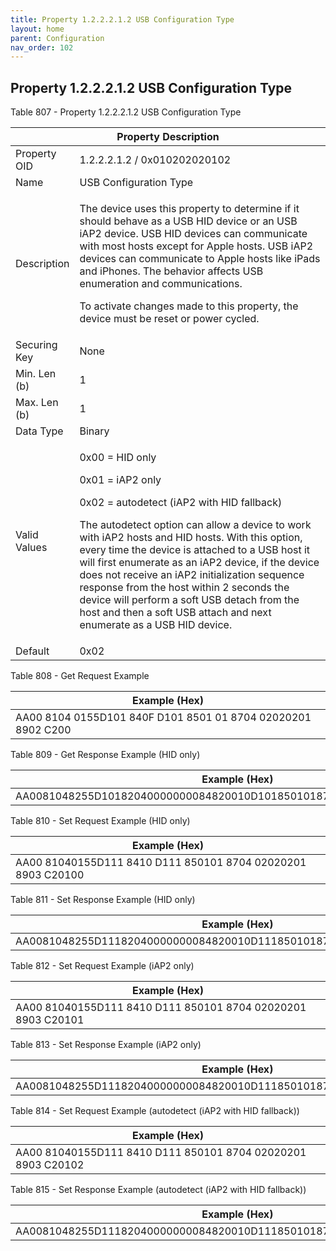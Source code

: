 ```yaml
---
title: Property 1.2.2.2.1.2 USB Configuration Type
layout: home
parent: Configuration
nav_order: 102
---
```


## Property 1.2.2.2.1.2 USB Configuration Type

Table 807 - Property 1.2.2.2.1.2 USB Configuration Type

<table>
<colgroup>
<col style="width: 14%" />
<col style="width: 85%" />
</colgroup>
<thead>
<tr>
<th colspan="2">Property Description</th>
</tr>
</thead>
<tbody>
<tr>
<td>Property OID</td>
<td>1.2.2.2.1.2 / 0x010202020102</td>
</tr>
<tr>
<td>Name</td>
<td>USB Configuration Type</td>
</tr>
<tr>
<td>Description</td>
<td><p>The device uses this property to determine if it should behave as
a USB HID device or an USB iAP2 device. USB HID devices can communicate
with most hosts except for Apple hosts. USB iAP2 devices can communicate
to Apple hosts like iPads and iPhones. The behavior affects USB
enumeration and communications.</p>
<p>To activate changes made to this property, the device must be reset
or power cycled.</p></td>
</tr>
<tr>
<td>Securing Key</td>
<td>None</td>
</tr>
<tr>
<td>Min. Len (b)</td>
<td>1</td>
</tr>
<tr>
<td>Max. Len (b)</td>
<td>1</td>
</tr>
<tr>
<td>Data Type</td>
<td>Binary</td>
</tr>
<tr>
<td>Valid Values</td>
<td><p>0x00 = HID only</p>
<p>0x01 = iAP2 only</p>
<p>0x02 = autodetect (iAP2 with HID fallback)</p>
<p>The autodetect option can allow a device to work with iAP2 hosts and
HID hosts. With this option, every time the device is attached to a USB
host it will first enumerate as an iAP2 device, if the device does not
receive an iAP2 initialization sequence response from the host within 2
seconds the device will perform a soft USB detach from the host and then
a soft USB attach and next enumerate as a USB HID device.</p></td>
</tr>
<tr>
<td>Default</td>
<td>0x02</td>
</tr>
</tbody>
</table>

Table 808 - Get Request Example

| Example (Hex)                                                |
|--------------------------------------------------------------|
| AA00 8104 0155D101 840F D101 8501 01 8704 02020201 8902 C200 |

Table 809 - Get Response Example (HID only)

| Example (Hex)                                                        |
|----------------------------------------------------------------------|
| AA0081048255D10182040000000084820010D1018501018704020202018903C20100 |

Table 810 - Set Request Example (HID only)

| Example (Hex)                                                |
|--------------------------------------------------------------|
| AA00 81040155D111 8410 D111 850101 8704 02020201 8903 C20100 |

Table 811 - Set Response Example (HID only)

| Example (Hex)                                                        |
|----------------------------------------------------------------------|
| AA0081048255D11182040000000084820010D1118501018704020202018903C20100 |

Table 812 - Set Request Example (iAP2 only)

| Example (Hex)                                                |
|--------------------------------------------------------------|
| AA00 81040155D111 8410 D111 850101 8704 02020201 8903 C20101 |

Table 813 - Set Response Example (iAP2 only)

| Example (Hex)                                                        |
|----------------------------------------------------------------------|
| AA0081048255D11182040000000084820010D1118501018704020202018903C20101 |

Table 814 - Set Request Example (autodetect (iAP2 with HID fallback))

| Example (Hex)                                                |
|--------------------------------------------------------------|
| AA00 81040155D111 8410 D111 850101 8704 02020201 8903 C20102 |

Table 815 - Set Response Example (autodetect (iAP2 with HID fallback))

| Example (Hex)                                                        |
|----------------------------------------------------------------------|
| AA0081048255D11182040000000084820010D1118501018704020202018903C20102 |

#